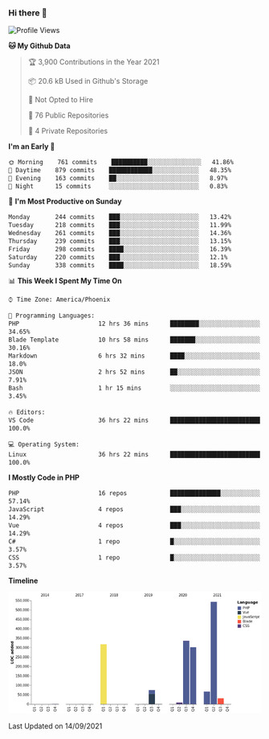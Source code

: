 ### Hi there 👋

<!--START_SECTION:waka-->
![Profile Views](http://img.shields.io/badge/Profile%20Views-4-blue)

**🐱 My Github Data** 

> 🏆 3,900 Contributions in the Year 2021
 > 
> 📦 20.6 kB Used in Github's Storage 
 > 
> 🚫 Not Opted to Hire
 > 
> 📜 76 Public Repositories 
 > 
> 🔑 4 Private Repositories  
 > 
**I'm an Early 🐤** 

```text
🌞 Morning    761 commits    ██████████░░░░░░░░░░░░░░░   41.86% 
🌆 Daytime    879 commits    ████████████░░░░░░░░░░░░░   48.35% 
🌃 Evening    163 commits    ██░░░░░░░░░░░░░░░░░░░░░░░   8.97% 
🌙 Night      15 commits     ░░░░░░░░░░░░░░░░░░░░░░░░░   0.83%

```
📅 **I'm Most Productive on Sunday** 

```text
Monday       244 commits    ███░░░░░░░░░░░░░░░░░░░░░░   13.42% 
Tuesday      218 commits    ███░░░░░░░░░░░░░░░░░░░░░░   11.99% 
Wednesday    261 commits    ███░░░░░░░░░░░░░░░░░░░░░░   14.36% 
Thursday     239 commits    ███░░░░░░░░░░░░░░░░░░░░░░   13.15% 
Friday       298 commits    ████░░░░░░░░░░░░░░░░░░░░░   16.39% 
Saturday     220 commits    ███░░░░░░░░░░░░░░░░░░░░░░   12.1% 
Sunday       338 commits    ████░░░░░░░░░░░░░░░░░░░░░   18.59%

```


📊 **This Week I Spent My Time On** 

```text
⌚︎ Time Zone: America/Phoenix

💬 Programming Languages: 
PHP                      12 hrs 36 mins      ████████░░░░░░░░░░░░░░░░░   34.65% 
Blade Template           10 hrs 58 mins      ███████░░░░░░░░░░░░░░░░░░   30.16% 
Markdown                 6 hrs 32 mins       ████░░░░░░░░░░░░░░░░░░░░░   18.0% 
JSON                     2 hrs 52 mins       ██░░░░░░░░░░░░░░░░░░░░░░░   7.91% 
Bash                     1 hr 15 mins        ░░░░░░░░░░░░░░░░░░░░░░░░░   3.45%

🔥 Editors: 
VS Code                  36 hrs 22 mins      █████████████████████████   100.0%

💻 Operating System: 
Linux                    36 hrs 22 mins      █████████████████████████   100.0%

```

**I Mostly Code in PHP** 

```text
PHP                      16 repos            ██████████████░░░░░░░░░░░   57.14% 
JavaScript               4 repos             ███░░░░░░░░░░░░░░░░░░░░░░   14.29% 
Vue                      4 repos             ███░░░░░░░░░░░░░░░░░░░░░░   14.29% 
C#                       1 repo              █░░░░░░░░░░░░░░░░░░░░░░░░   3.57% 
CSS                      1 repo              █░░░░░░░░░░░░░░░░░░░░░░░░   3.57%

```


**Timeline**

![Chart not found](https://raw.githubusercontent.com/mikebronner/mikebronner/master/charts/bar_graph.png) 


 Last Updated on 14/09/2021
<!--END_SECTION:waka-->

<!--
**mikebronner/mikebronner** is a ✨ _special_ ✨ repository because its `README.md` (this file) appears on your GitHub profile.

Here are some ideas to get you started:

- 🔭 I’m currently working on ...
- 🌱 I’m currently learning ...
- 👯 I’m looking to collaborate on ...
- 🤔 I’m looking for help with ...
- 💬 Ask me about ...
- 📫 How to reach me: ...
- 😄 Pronouns: ...
- ⚡ Fun fact: ...
-->
